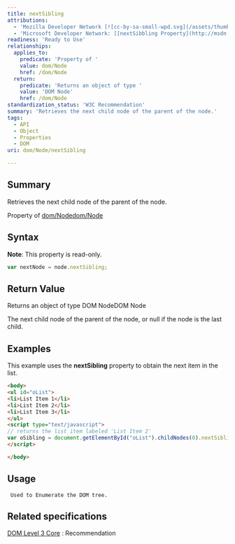 ```yaml
---
title: nextSibling
attributions:
  - 'Mozilla Developer Network [![cc-by-sa-small-wpd.svg](/assets/thumb/8/8c/cc-by-sa-small-wpd.svg/120px-cc-by-sa-small-wpd.svg.png)](http://creativecommons.org/licenses/by-sa/3.0/us/): [[Node.nextSibling](https://developer.mozilla.org/en-US/docs/Web/API/Node.nextSibling) Article]'
  - 'Microsoft Developer Network: [[nextSibbling Property](http://msdn.microsoft.com/en-us/library/ie/ms534189(v=vs.85).aspx) Article]'
readiness: 'Ready to Use'
relationships:
  applies_to:
    predicate: 'Property of '
    value: dom/Node
    href: /dom/Node
  return:
    predicate: 'Returns an object of type '
    value: 'DOM Node'
    href: /dom/Node
standardization_status: 'W3C Recommendation'
summary: 'Retrieves the next child node of the parent of the node.'
tags:
  - API
  - Object
  - Properties
  - DOM
uri: dom/Node/nextSibling

---
```

## Summary

Retrieves the next child node of the parent of the node.

Property of [dom/Node](/dom/Node)[dom/Node](/dom/Node)

## Syntax

**Note**: This property is read-only.

``` js
var nextNode = node.nextSibling;
```

## Return Value

Returns an object of type DOM NodeDOM Node

The next child node of the parent of the node, or null if the node is the last child.

## Examples

This example uses the **nextSibling** property to obtain the next item in the list.

``` html
<body>
<ul id="oList">
<li>List Item 1</li>
<li>List Item 2</li>
<li>List Item 3</li>
</ul>
<script type="text/javascript">
// returns the list item labeled 'List Item 2'
var oSibling = document.getElementById("oList").childNodes(0).nextSibling;
</script>

</body>
```

## Usage

     Used to Enumerate the DOM tree.

## Related specifications

[DOM Level 3 Core](http://www.w3.org/TR/DOM-Level-3-Core/)
:   Recommendation
